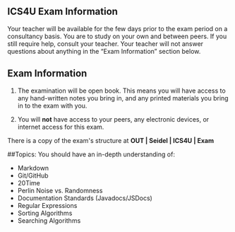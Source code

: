 ICS4U Exam Information
---
Your teacher will be available for the few days prior to the exam period on a consultancy basis. You are to study on your own and between peers. If you still require help, consult your teacher. Your teacher will not answer questions about anything in the “Exam Information” section below.

Exam Information
---

1. The examination will be open book. This means you will have access to any hand-written notes you bring in, and any printed materials you bring in to the exam with you.

2. You will **not** have access to your peers, any electronic devices, or internet access for this exam.

There is a copy of the exam's structure at **OUT | Seidel | ICS4U | Exam**

##Topics:
You should have an in-depth understanding of:
* Markdown
* Git/GitHub
* 20Time
* Perlin Noise vs. Randomness
* Documentation Standards (Javadocs/JSDocs)
* Regular Expressions
* Sorting Algorithms
* Searching Algorithms
